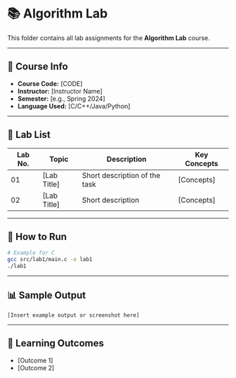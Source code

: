 # 📚 Algorithm Lab

This folder contains all lab assignments for the **Algorithm Lab** course.

---

## 📌 Course Info
- **Course Code:** [CODE]
- **Instructor:** [Instructor Name]
- **Semester:** [e.g., Spring 2024]
- **Language Used:** [C/C++/Java/Python]

---

## 🧪 Lab List
| Lab No. | Topic | Description | Key Concepts |
|---------|-------|-------------|--------------|
| 01 | [Lab Title] | Short description of the task | [Concepts] |
| 02 | [Lab Title] | Short description | [Concepts] |

---

## 🚀 How to Run
```bash
# Example for C
gcc src/lab1/main.c -o lab1
./lab1
```

---

## 📊 Sample Output
```
[Insert example output or screenshot here]
```

---

## 🧠 Learning Outcomes
- [Outcome 1]
- [Outcome 2]
